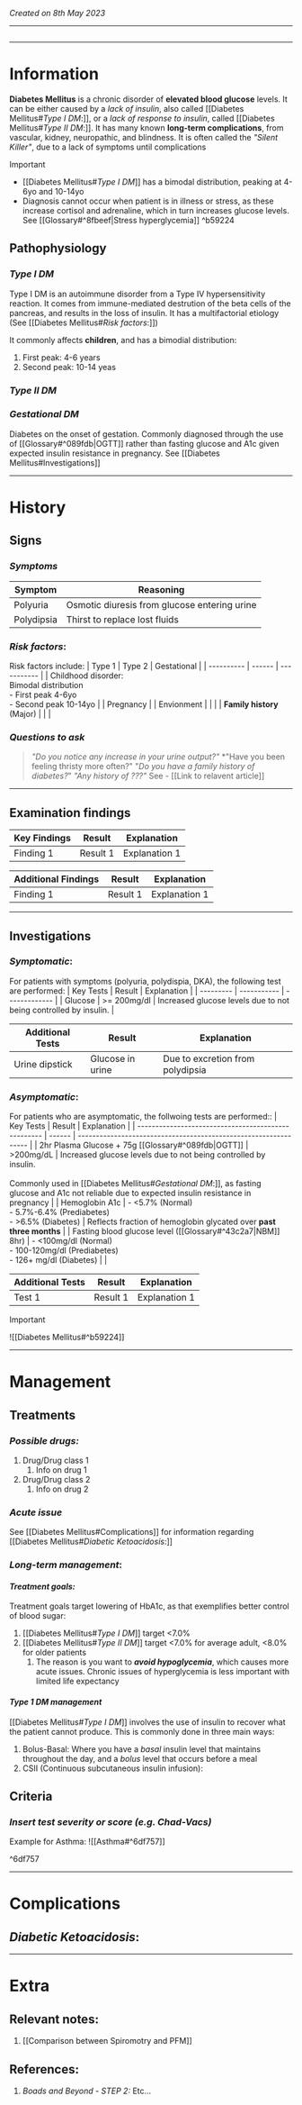 *Created on 8th May 2023*

---
```toc
```
---

# Information
 
**Diabetes Mellitus** is a chronic disorder of **elevated blood glucose** levels. It can be either caused by a *lack of insulin*, also called [[Diabetes Mellitus#*Type I DM*:]], or a *lack of response to insulin*, called [[Diabetes Mellitus#*Type II DM*:]]. It has many known **long-term complications**, from vascular, kidney, neuropathic, and blindness. It is often called the *"Silent Killer"*, due to a lack of symptoms until complications

> [!Important]
- [[Diabetes Mellitus#*Type I DM*]] has a bimodal distribution, peaking at 4-6yo and 10-14yo
- Diagnosis cannot occur when patient is in illness or stress, as these increase cortisol and adrenaline, which in turn increases glucose levels. See [[Glossary#^8fbeef|Stress hyperglycemia]] ^b59224

## Pathophysiology
### *Type I DM*
Type I DM is an autoimmune disorder from a Type IV hypersensitivity reaction. It comes from immune-mediated destrution of the beta cells of the pancreas, and results in the loss of insulin. It has a multifactorial etiology (See [[Diabetes Mellitus#*Risk factors*:]])

It commonly affects **children**, and has a bimodial distribution:
1. First peak: 4-6 years
2. Second peak: 10-14 yeas

### *Type II DM*

### *Gestational DM*
Diabetes on the onset of gestation. Commonly diagnosed through the use of [[Glossary#^089fdb|OGTT]] rather than fasting glucose and A1c given expected insulin resistance in pregnancy. See [[Diabetes Mellitus#Investigations]]

--- 
# History
## Signs
### *Symptoms*
| Symptom    | Reasoning                     |
| ---------- | ----------------------------- |
| Polyuria   | Osmotic diuresis from glucose entering urine |
| Polydipsia | Thirst to replace lost fluids                              |

### *Risk factors*:
Risk factors include:
| Type 1     | Type 2 | Gestational |
| ---------- | ------ | ----------- |
| Childhood disorder:<br>Bimodal distribution<br>- First peak 4-6yo<br>- Second peak 10-14yo   |        | Pregnancy   |
| Envionment |        |             |
| **Family history** (Major)           |        |             |

### *Questions to ask*
>*"Do you notice any increase in your urine output?"*
>*"Have you been feeling thristy more often?"
>"*Do you have a family history of diabetes?*"
>*"Any history of ???"* See - [[Link to relavent article]]

---

## Examination findings
| Key Findings     | Result    | Explanation                                                                                                         |
| ---------------- | --------- | ------------------------------------------------------------------------------------------------------------------- |
| Finding 1 | Result 1 | Explanation 1    |                                                                                                                     |

| Additional Findings         | Result    | Explanation |
| ---------------- | --------- | ----------- |
| Finding 1 | Result 1 | Explanation 1

---

## Investigations
### *Symptomatic*:
For patients with symptoms (polyuria, polydispia, DKA), the following test are performed:
| Key Tests | Result      | Explanation   |
| --------- | ----------- | ------------- |
| Glucose   | >= 200mg/dl | Increased glucose levels due to not being controlled by insulin. |

| Additional Tests | Result           | Explanation   |
| ---------------- | ---------------- | ------------- |
| Urine dipstick   | Glucose in urine | Due to excretion from polydipsia |

### *Asymptomatic*:
For patients who are asymptomatic, the follwoing tests are performed::
| Key Tests                                           | Result | Explanation                                                      |
| --------------------------------------------------- | ------ | ---------------------------------------------------------------- |
| 2hr Plasma Glucose + 75g [[Glossary#^089fdb\|OGTT]] |    >200mg/dL    | Increased glucose levels due to not being controlled by insulin.<br><br>Commonly used in [[Diabetes Mellitus#*Gestational DM*:]], as fasting glucose and A1c not reliable due to expected insulin resistance in pregnancy |
| Hemoglobin A1c                                      | - <5.7% (Normal)<br>- 5.7%-6.4% (Prediabetes)<br>- >6.5% (Diabetes)  | Reflects fraction of hemoglobin glycated over **past three months**                                                                 |
| Fasting blood glucose level  ([[Glossary#^43c2a7\|NBM]] 8hr)                       | - <100mg/dl (Normal)<br>- 100-120mg/dl (Prediabetes)<br>- 126+ mg/dl (Diabetes)       |                                                                  |

| Additional Tests               |  Result   | Explanation                |
| ------------------------------ | --- | --------------------- |
| Test 1                            |  Result 1   | Explanation 1 |

>[!Important]
>![[Diabetes Mellitus#^b59224]]
---

# Management
## Treatments
### *Possible drugs:*
1. Drug/Drug class 1
	1. Info on drug 1
2. Drug/Drug class 2
	1. Info on drug 2


### *Acute issue*
See  [[Diabetes Mellitus#Complications]] for information regarding [[Diabetes Mellitus#*Diabetic Ketoacidosis*:]]

### *Long-term management*:
#### *Treatment goals:*
Treatment goals target lowering of HbA1c, as that exemplifies better control of blood sugar:
1. [[Diabetes Mellitus#*Type I DM*]] target <7.0%
2. [[Diabetes Mellitus#*Type II DM*]] target <7.0% for average adult, <8.0% for older patients
	1. The reason is you want to ***avoid hypoglycemia***, which causes more acute issues. Chronic issues of hyperglycemia is less important with limited life expectancy

#### *Type 1 DM management*
[[Diabetes Mellitus#*Type I DM*]] involves the use of insulin to recover what the patient cannot produce. This is commonly done in three main ways:
1. Bolus-Basal: Where you have a *basal* insulin level that maintains throughout the day, and a *bolus* level that occurs before a meal
2. CSII (Continuous subcutaneous insulin infusion): 

## Criteria
### *Insert test severity or score (e.g. Chad-Vacs)*
Example for Asthma:
![[Asthma#^6df757]]

^6df757

---

# Complications
## *Diabetic Ketoacidosis*:

---

# Extra
## Relevant notes:
1. [[Comparison between Spiromotry and PFM]]
## References:
1. *Boads and Beyond - STEP 2:* Etc...